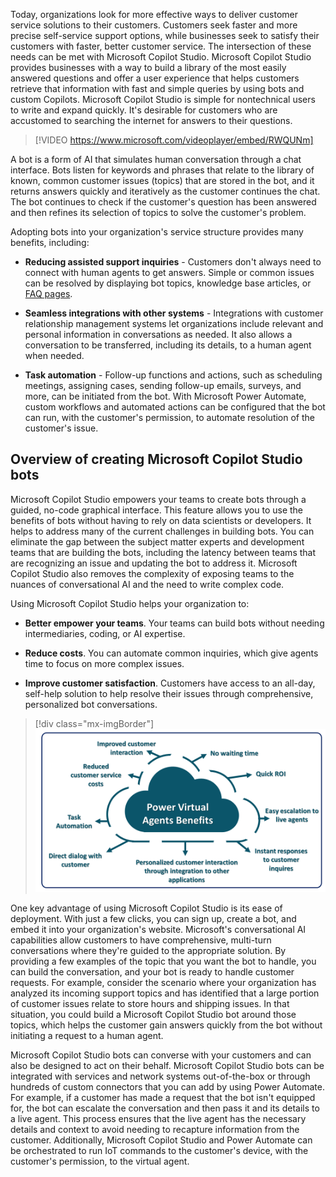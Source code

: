 Today, organizations look for more effective ways to deliver customer service solutions to their customers. Customers seek faster and more precise self-service support options, while businesses seek to satisfy their customers with faster, better customer service. The intersection of these needs can be met with Microsoft Copilot Studio. Microsoft Copilot Studio provides businesses with a way to build a library of the most easily answered questions and offer a user experience that helps customers retrieve that information with fast and simple queries by using bots and custom Copilots. Microsoft Copilot Studio is simple for nontechnical users to write and expand quickly. It's desirable for customers who are accustomed to searching the internet for answers to their questions.

> [!VIDEO https://www.microsoft.com/videoplayer/embed/RWQUNm]

A bot is a form of AI that simulates human conversation through a chat interface. Bots listen for keywords and phrases that relate to the library of known, common customer issues (topics) that are stored in the bot, and it returns answers quickly and iteratively as the customer continues the chat. The bot continues to check if the customer's question has been answered and then refines its selection of topics to solve the customer's problem.

Adopting bots into your organization's service structure provides many benefits, including:

- **Reducing assisted support inquiries** - Customers don't always need to connect with human agents to get answers. Simple or common issues can be resolved by displaying bot topics, knowledge base articles, or [FAQ pages](https://blog.hubspot.com/service/faq-page?_ga=2.166730110.1354676710.1559054333-933118289.1529345498/?azure-portal=true).

- **Seamless integrations with other systems** - Integrations with customer relationship management systems let organizations include relevant and personal information in conversations as needed. It also allows a conversation to be transferred, including its details, to a human agent when needed.

- **Task automation** - Follow-up functions and actions, such as scheduling meetings, assigning cases, sending follow-up emails, surveys, and more, can be initiated from the bot. With Microsoft Power Automate, custom workflows and automated actions can be configured that the bot can run, with the customer's permission, to automate resolution of the customer's issue.

## Overview of creating Microsoft Copilot Studio bots

Microsoft Copilot Studio empowers your teams to create bots through a guided, no-code graphical interface. This feature allows you to use the benefits of bots without having to rely on data scientists or developers. It helps to address many of the current challenges in building bots. You can eliminate the gap between the subject matter experts and development teams that are building the bots, including the latency between teams that are recognizing an issue and updating the bot to address it. Microsoft Copilot Studio also removes the complexity of exposing teams to the nuances of conversational AI and the need to write complex code.

Using Microsoft Copilot Studio helps your organization to:

- **Better empower your teams**. Your teams can build bots without needing intermediaries, coding, or AI expertise.

- **Reduce costs**. You can automate common inquiries, which give agents time to focus on more complex issues.

- **Improve customer satisfaction**. Customers have access to an all-day, self-help solution to help resolve their issues through comprehensive, personalized bot conversations.

> [!div class="mx-imgBorder"]
> [![Diagram of key advantages of Microsoft Copilot Studio.](../media/power-virtual-agents-1-1-ss.png)](../media/power-virtual-agents-1-1-ss.png#lightbox)

One key advantage of using Microsoft Copilot Studio is its ease of deployment. With just a few clicks, you can sign up, create a bot, and embed it into your organization's website. Microsoft's conversational AI capabilities allow customers to have comprehensive, multi-turn conversations where they're guided to the appropriate solution. By providing a few examples of the topic that you want the bot to handle, you can build the conversation, and your bot is ready to handle customer requests. For example, consider the scenario where your organization has analyzed its incoming support topics and has identified that a large portion of customer issues relate to store hours and shipping issues. In that situation, you could build a Microsoft Copilot Studio bot around those topics, which helps the customer gain answers quickly from the bot without
initiating a request to a human agent.

Microsoft Copilot Studio bots can converse with your customers and can also be designed to act on their behalf. Microsoft Copilot Studio bots can be integrated with services and network systems out-of-the-box or through hundreds of custom connectors that you can add by using Power Automate. For example, if a customer has made a request that the bot isn't equipped for, the bot can escalate the conversation and then pass it and its details to a live agent. This process ensures that the live agent has the necessary details and context to avoid needing to recapture information from the customer. Additionally, Microsoft Copilot Studio and Power Automate can be orchestrated to run IoT commands to the customer's device, with the customer's permission, to the virtual agent.
